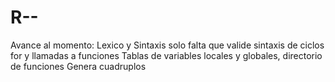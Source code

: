 # R--
Avance al momento:
Lexico y Sintaxis solo falta que valide sintaxis de ciclos for y llamadas a funciones
Tablas de variables locales y globales, directorio de funciones
Genera cuadruplos

